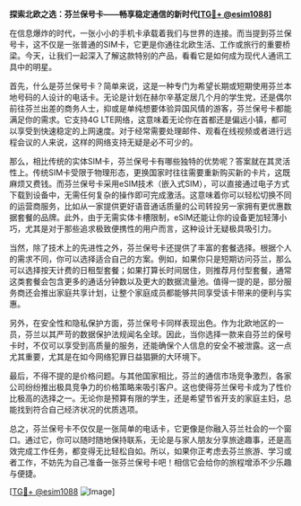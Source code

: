**探索北欧之选：芬兰保号卡——畅享稳定通信的新时代[[TG💪+ @esim1088](https://t.me/s/esim1088)]**

在信息爆炸的时代，一张小小的手机卡承载着我们与世界的连接。而当提到芬兰保号卡，这不仅是一张普通的SIM卡，它更是你通往北欧生活、工作或旅行的重要桥梁。今天，让我们一起深入了解这款特别的产品，看看它是如何成为现代人通讯工具中的明星。

首先，什么是芬兰保号卡？简单来说，这是一种专门为希望长期或短期使用芬兰本地号码的人设计的电话卡。无论是计划在赫尔辛基定居几个月的学生党，还是偶尔前往芬兰出差的商务人士，抑或是单纯想要体验异国风情的游客，芬兰保号卡都能满足你的需求。它支持4G LTE网络，这意味着无论你在首都还是偏远小镇，都可以享受到快速稳定的上网速度。对于经常需要处理邮件、观看在线视频或者进行远程会议的人来说，这样的网络支持无疑是必不可少的。

那么，相比传统的实体SIM卡，芬兰保号卡有哪些独特的优势呢？答案就在其灵活性上。传统SIM卡受限于物理形态，更换国家时往往需要重新购买新的卡片，这既麻烦又费钱。而芬兰保号卡采用eSIM技术（嵌入式SIM），可以直接通过电子方式下载到设备中，无需任何复杂的操作即可完成激活。这意味着你可以轻松切换不同的运营商服务，比如从一家提供更好语音通话质量的公司转投另一家拥有更优惠数据套餐的品牌。此外，由于无需实体卡槽限制，eSIM还能让你的设备更加轻薄小巧，尤其是对于那些追求极致便携性的用户而言，这种设计无疑极具吸引力。

当然，除了技术上的先进性之外，芬兰保号卡还提供了丰富的套餐选择。根据个人的需求不同，你可以选择适合自己的方案。例如，如果你只是短期访问芬兰，那么可以选择按天计费的日租型套餐；如果打算长时间居住，则推荐月付型套餐，通常这类套餐会包含更多的通话分钟数以及更大的数据流量池。值得一提的是，部分服务商还会推出家庭共享计划，让整个家庭成员都能够共同享受该卡带来的便利与实惠。

另外，在安全性和隐私保护方面，芬兰保号卡同样表现出色。作为北欧地区的一员，芬兰以其严苛的数据保护法规闻名全球。因此，当你选择一款来自芬兰的保号卡时，不仅可以享受到高质量的服务，还能确保个人信息的安全不被泄露。这一点尤其重要，尤其是在如今网络犯罪日益猖獗的大环境下。

最后，不得不提的是价格问题。与其他国家相比，芬兰的通信市场竞争激烈，各家公司纷纷推出极具竞争力的价格策略来吸引客户。这也使得芬兰保号卡成为了性价比极高的选择之一。无论你是预算有限的学生，还是希望节省开支的家庭主妇，总能找到符合自己经济状况的优质选项。

总之，芬兰保号卡不仅仅是一张简单的电话卡，它更像是你融入芬兰社会的一个窗口。通过它，你可以随时随地保持联系，无论是与家人朋友分享旅途趣事，还是高效完成工作任务，都变得无比轻松自如。所以，如果你正考虑去芬兰旅游、学习或者工作，不妨先为自己准备一张芬兰保号卡吧！相信它会给你的旅程增添不少乐趣与便捷。

[[TG💪+ @esim1088](https://t.me/s/esim1088) ![Image](https://i.postimg.cc/4NQfJmqS/Snipaste-2025-05-13-00-14-12.png)]